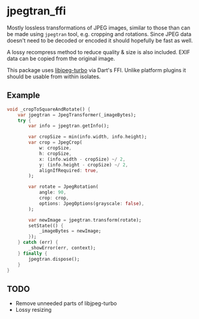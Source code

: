 # jpegtran_ffi

Mostly lossless transformations of JPEG images, similar to those than can be made using `jpegtran` tool, e.g. cropping and rotations. Since JPEG data doesn't need to be decoded or encoded it should hopefully be fast as well.

A lossy recompress method to reduce quality & size is also included. EXIF data can be copied from the original image.

This package uses [libjpeg-turbo](https://libjpeg-turbo.org/) via Dart's FFI. Unlike platform plugins it should be usable from within isolates.

## Example

```dart
void _cropToSquareAndRotate() {
    var jpegtran = JpegTransformer(_imageBytes);
    try {
        var info = jpegtran.getInfo();

        var cropSize = min(info.width, info.height);
        var crop = JpegCrop(
            w: cropSize,
            h: cropSize,
            x: (info.width - cropSize) ~/ 2,
            y: (info.height - cropSize) ~/ 2,
            alignIfRequired: true,
        );

        var rotate = JpegRotation(
            angle: 90,
            crop: crop,
            options: JpegOptions(grayscale: false),
        );

        var newImage = jpegtran.transform(rotate);
        setState(() {
            _imageBytes = newImage;
        });
    } catch (err) {
        _showError(err, context);
    } finally {
        jpegtran.dispose();
    }
}
```


## TODO

* Remove unneeded parts of libjpeg-turbo
* Lossy resizing